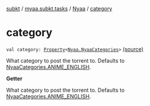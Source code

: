 [subkt](../../index.md) / [myaa.subkt.tasks](../index.md) / [Nyaa](index.md) / [category](./category.md)

# category

`val category: `[`Property`](https://docs.gradle.org/current/javadoc/org/gradle/api/provider/Property.html)`<`[`Nyaa.NyaaCategories`](-nyaa-categories/index.md)`>` [(source)](https://github.com/Myaamori/SubKt/blob/0.1.9/src/main/kotlin/myaa/subkt/tasks/tasks.kt#L864)

What category to post the torrent to.
Defaults to [NyaaCategories.ANIME_ENGLISH](-nyaa-categories/-a-n-i-m-e_-e-n-g-l-i-s-h.md).

**Getter**

What category to post the torrent to.
Defaults to [NyaaCategories.ANIME_ENGLISH](-nyaa-categories/-a-n-i-m-e_-e-n-g-l-i-s-h.md).

